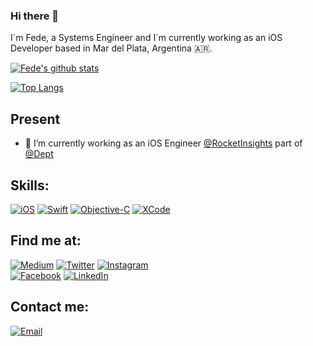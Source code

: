 ### Hi there 👋

I´m Fede, a Systems Engineer and I´m currently working as an iOS Developer based in Mar del Plata, Argentina :argentina:.

[![Fede's github stats](https://github-readme-stats.vercel.app/api?username=Fedenieto90&count_private=true&show_icons=true&theme=dark)](https://github.com/Fedenieto90/github-readme-stats)

[![Top Langs](https://github-readme-stats.vercel.app/api/top-langs/?username=Fedenieto90&theme=dark&langs_count=3&layout=compact)](https://github.com/Fedenieto90/github-readme-stats)

## Present
- 📱 I’m currently working as an iOS Engineer [@RocketInsights](https://www.rocketinsights.com) part of [@Dept](https://www.deptagency.com/)


## Skills:

[![iOS](https://img.shields.io/badge/iOS-3DDC84?style=for-the-badge&logo=apple&logoColor=white&labelColor=101010)]()
[![Swift](https://img.shields.io/badge/Swift-0095D5?style=for-the-badge&logo=swift&logoColor=white&labelColor=101010)]()
[![Objective-C](https://img.shields.io/badge/Objective_C-0095D5?style=for-the-badge&logo=swift&logoColor=white&labelColor=101010)]()
[![XCode](https://img.shields.io/badge/XCode-3DDC84?style=for-the-badge&logo=xcode&logoColor=white&labelColor=101010)]()

## Find me at:
[![Medium](https://img.shields.io/badge/Medium-@Fede_Nieto-9146FF?style=for-the-badge&logo=medium&logoColor=white&labelColor=101010)](https://medium.com/@fede_nieto)
[![Twitter](https://img.shields.io/badge/Twitter-@Fede_Nieto-1DA1F2?style=for-the-badge&logo=twitter&logoColor=white&labelColor=101010)](https://twitter.com/fede_nieto)
[![Instagram](https://img.shields.io/badge/Instagram-@Fede_Nieto-E4405F?style=for-the-badge&logo=instagram&logoColor=white&labelColor=101010)](https://instagram.com/fede_nieto)
</br>
[![Facebook](https://img.shields.io/badge/Facebook-@Fede_Nieto-1877F2?style=for-the-badge&logo=facebook&logoColor=white&labelColor=101010)](https://www.facebook.com/Fede.A.Nieto)
[![LinkedIn](https://img.shields.io/badge/LinkedIn-@Fede_nieto-0077B5?style=for-the-badge&logo=linkedin&logoColor=white&labelColor=101010)](https://www.linkedin.com/in/fedenieto/)


## Contact me:
[![Email](https://img.shields.io/badge/fedenieto90@gmail.com-my_personal_email-EC5252?style=for-the-badge&logo=gmail&logoColor=white&labelColor=101010)](mailto:fedenieto90@gmail.com)

<!--
**Fedenieto90/Fedenieto90** is a ✨ _special_ ✨ repository because its `README.md` (this file) appears on your GitHub profile.

Here are some ideas to get you started:

- 🔭 I’m currently working on ...
- 🌱 I’m currently learning ...
- 👯 I’m looking to collaborate on ...
- 🤔 I’m looking for help with ...
- 💬 Ask me about ...
- 📫 How to reach me: ...
- 😄 Pronouns: ...
- ⚡ Fun fact: ...
-->
